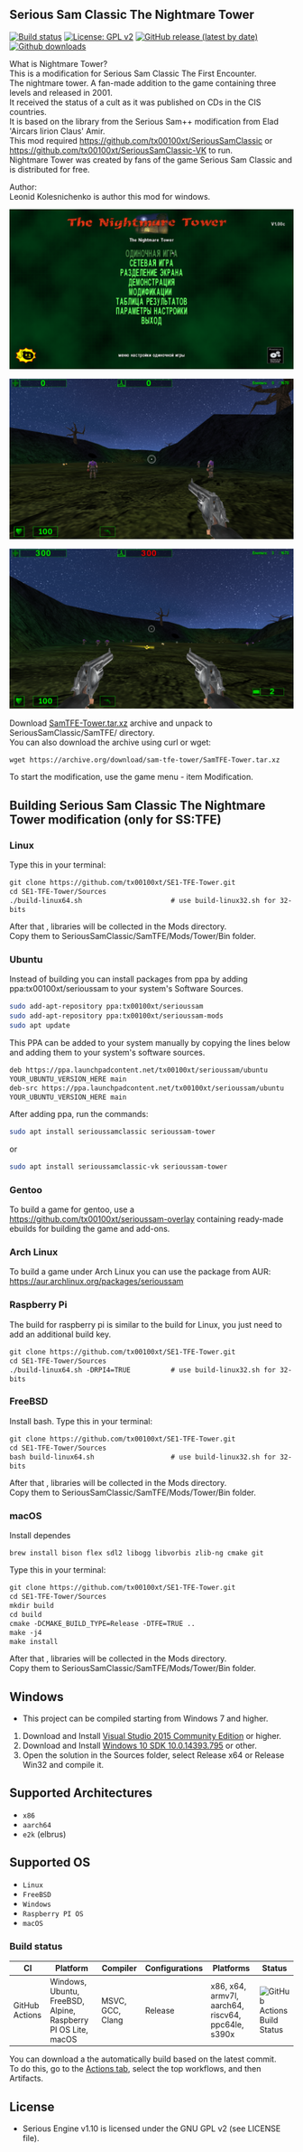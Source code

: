 ## Serious Sam Classic The Nightmare Tower
[![Build status](https://github.com/tx00100xt/SE1-TFE-Tower/actions/workflows/cibuild.yml/badge.svg)](https://github.com/tx00100xt/SE1-TFE-Tower/actions/)
[![License: GPL v2](https://img.shields.io/badge/License-GPL_v2-blue.svg)](https://www.gnu.org/licenses/old-licenses/gpl-2.0.en.html)
[![GitHub release (latest by date)](https://img.shields.io/github/v/release/tx00100xt/SE1-TFE-Tower)](https://github.com/tx00100xt/SE1-TFE-Tower/releases/tag/v1.01)
[![Github downloads](https://img.shields.io/github/downloads/tx00100xt/SE1-TFE-Tower/total.svg?logo=github&logoColor=white&style=flat-square&color=E75776)](https://github.com/tx00100xt/SE1-TFE-Tower/releases/)

What is Nightmare Tower?  
This is a modification for Serious Sam Classic The First Encounter.  
The nightmare tower. A fan-made addition to the game containing three levels and released in 2001.  
It received the status of a cult as it was published on CDs in the CIS countries.  
It is based on the library from the Serious Sam++ modification from Elad 'Aircars Iirion Claus' Amir.  
This mod required https://github.com/tx00100xt/SeriousSamClassic or https://github.com/tx00100xt/SeriousSamClassic-VK to run.  
Nightmare Tower was created by fans of the game Serious Sam Classic and is distributed for free.    

Author:  
Leonid Kolesnichenko is author this mod for windows.  

![TW1](https://raw.githubusercontent.com/tx00100xt/SE1-TFE-Tower/main/Images/tower-1.png)

![TW2](https://raw.githubusercontent.com/tx00100xt/SE1-TFE-Tower/main/Images/tower-2.png)

![TW3](https://raw.githubusercontent.com/tx00100xt/SE1-TFE-Tower/main/Images/tower-3.png)


Download [SamTFE-Tower.tar.xz] archive and unpack to  SeriousSamClassic/SamTFE/ directory.  
You can also download the archive using curl or wget:
```
wget https://archive.org/download/sam-tfe-tower/SamTFE-Tower.tar.xz
```
To start the modification, use the game menu - item Modification.

Building Serious Sam Classic The Nightmare Tower modification (only for SS:TFE)
-------------------------------------------------------------------------------

### Linux

Type this in your terminal:

```
git clone https://github.com/tx00100xt/SE1-TFE-Tower.git
cd SE1-TFE-Tower/Sources
./build-linux64.sh                   	# use build-linux32.sh for 32-bits
```
After that , libraries will be collected in the Mods directory.  
Copy them to SeriousSamClassic/SamTFE/Mods/Tower/Bin folder.

### Ubuntu

Instead of building you can install packages from ppa by adding ppa:tx00100xt/serioussam to your system's Software Sources.
```bash
sudo add-apt-repository ppa:tx00100xt/serioussam
sudo add-apt-repository ppa:tx00100xt/serioussam-mods
sudo apt update
```
This PPA can be added to your system manually by copying the lines below and adding them to your system's software sources.
```
deb https://ppa.launchpadcontent.net/tx00100xt/serioussam/ubuntu YOUR_UBUNTU_VERSION_HERE main 
deb-src https://ppa.launchpadcontent.net/tx00100xt/serioussam/ubuntu YOUR_UBUNTU_VERSION_HERE main 
```
After adding ppa, run the commands:
```bash
sudo apt install serioussamclassic serioussam-tower
```
or
```bash
sudo apt install serioussamclassic-vk serioussam-tower
```

### Gentoo

To build a game for gentoo, use a https://github.com/tx00100xt/serioussam-overlay containing ready-made ebuilds for building the game and add-ons.

### Arch Linux

To build a game under Arch Linux you can use the package from AUR: https://aur.archlinux.org/packages/serioussam

### Raspberry Pi

The build for raspberry pi is similar to the build for Linux, you just need to add an additional build key.

```
git clone https://github.com/tx00100xt/SE1-TFE-Tower.git
cd SE1-TFE-Tower/Sources
./build-linux64.sh -DRPI4=TRUE	        # use build-linux32.sh for 32-bits
```
### FreeBSD

Install bash. 
Type this in your terminal:

```
git clone https://github.com/tx00100xt/SE1-TFE-Tower.git
cd SE1-TFE-Tower/Sources
bash build-linux64.sh 	                # use build-linux32.sh for 32-bits
```
After that , libraries will be collected in the Mods directory.  
Copy them to SeriousSamClassic/SamTFE/Mods/Tower/Bin folder.

### macOS

Install dependes
```
brew install bison flex sdl2 libogg libvorbis zlib-ng cmake git
```
Type this in your terminal:
```
git clone https://github.com/tx00100xt/SE1-TFE-Tower.git
cd SE1-TFE-Tower/Sources
mkdir build
cd build
cmake -DCMAKE_BUILD_TYPE=Release -DTFE=TRUE ..
make -j4
make install
```
After that , libraries will be collected in the Mods directory.   
Copy them to SeriousSamClassic/SamTFE/Mods/Tower/Bin folder.

Windows
-------
* This project can be compiled starting from Windows 7 and higher.

1. Download and Install [Visual Studio 2015 Community Edition] or higher.
2. Download and Install [Windows 10 SDK 10.0.14393.795] or other.
3. Open the solution in the Sources folder, select Release x64 or Release Win32 and compile it.

Supported Architectures
----------------------
* `x86`
* `aarch64`
* `e2k` (elbrus)

Supported OS
-----------
* `Linux`
* `FreeBSD`
* `Windows`
* `Raspberry PI OS`
* `macOS`

### Build status
|CI|Platform|Compiler|Configurations|Platforms|Status|
|---|---|---|---|---|---|
|GitHub Actions|Windows, Ubuntu, FreeBSD, Alpine, Raspberry PI OS Lite, macOS|MSVC, GCC, Clang|Release|x86, x64, armv7l, aarch64, riscv64, ppc64le, s390x|![GitHub Actions Build Status](https://github.com/tx00100xt/SE1-TFE-Tower/actions/workflows/cibuild.yml/badge.svg)

You can download a the automatically build based on the latest commit.  
To do this, go to the [Actions tab], select the top workflows, and then Artifacts.

License
-------

* Serious Engine v1.10 is licensed under the GNU GPL v2 (see LICENSE file).


[SamTFE-Tower.tar.xz]: https://drive.google.com/file/d/1-29nvJBlHDq9eOy1vEWX3tlgmyFDoYZP/view?usp=sharing "Serious Sam Classic The Nightmare Tower"
[Visual Studio 2015 Community Edition]: https://go.microsoft.com/fwlink/?LinkId=615448&clcid=0x409 "Visual Studio 2015 Community Edition"
[Windows 10 SDK 10.0.14393.795]: https://go.microsoft.com/fwlink/p/?LinkId=838916 "Windows 10 SDK 10.0.14393.795"
[Actions tab]: https://github.com/tx00100xt/SE1-TFE-Tower/actions "Download Artifacts"

